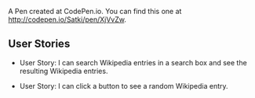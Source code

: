 A Pen created at CodePen.io. You can find this one at http://codepen.io/Satki/pen/XjVvZw.

## User Stories

- User Story: I can search Wikipedia entries in a search box and see the resulting Wikipedia entries.

- User Story: I can click a button to see a random Wikipedia entry.
